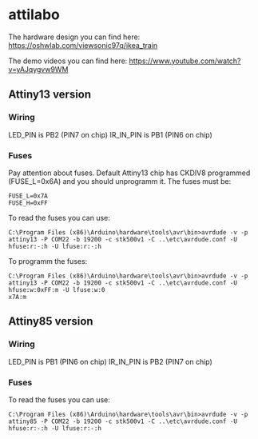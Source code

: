 # attilabo

The hardware design you can find here:
https://oshwlab.com/viewsonic97q/ikea_train

The demo videos you can find here:
https://www.youtube.com/watch?v=yAJqygvw9WM

## Attiny13 version

### Wiring
LED_PIN is PB2 (PIN7 on chip)
IR_IN_PIN is PB1 (PIN6 on chip)

### Fuses
Pay attention about fuses. Default Attiny13 chip has CKDIV8 programmed (FUSE_L=0x6A) and you should unprogramm it.
The fuses must be:
```
FUSE_L=0x7A
FUSE_H=0xFF
```

To read the fuses you can use:
```
C:\Program Files (x86)\Arduino\hardware\tools\avr\bin>avrdude -v -p attiny13 -P COM22 -b 19200 -c stk500v1 -C ..\etc\avrdude.conf -U hfuse:r:-:h -U lfuse:r:-:h
```

To programm the fuses:
```
C:\Program Files (x86)\Arduino\hardware\tools\avr\bin>avrdude -v -p attiny13 -P COM22 -b 19200 -c stk500v1 -C ..\etc\avrdude.conf -U hfuse:w:0xFF:m -U lfuse:w:0
x7A:m
```

## Attiny85 version

###  Wiring
LED_PIN is PB1 (PIN6 on chip)
IR_IN_PIN is PB2 (PIN7 on chip)

### Fuses

To read the fuses you can use:
```
C:\Program Files (x86)\Arduino\hardware\tools\avr\bin>avrdude -v -p attiny85 -P COM22 -b 19200 -c stk500v1 -C ..\etc\avrdude.conf -U hfuse:r:-:h -U lfuse:r:-:h
```
